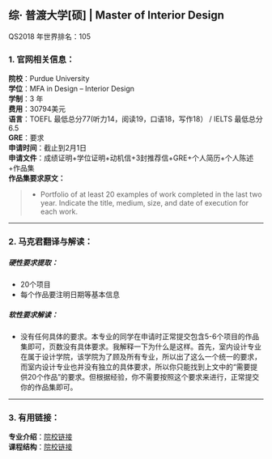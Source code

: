 ## 综· 普渡大学[硕] | Master of Interior Design

QS2018 年世界排名：105 

### 1. 官网相关信息：

**院校**：Purdue University  
**学位**：MFA in Design – Interior Design  
**学制**：3 年  
**费用**：30794美元  
**语言**：TOEFL 最低总分77(听力14，阅读19，口语18，写作18） / IELTS 最低总分6.5  
**GRE**：要求    
**申请时间**：截止到2月1日  
**申请文件**：成绩证明+学位证明+动机信+3封推荐信+GRE+个人简历+个人陈述+作品集  
**作品集要求原文：**   

> - Portfolio of at least 20 examples of work completed in the last two year. Indicate the title, medium, size, and date of execution for each work.


---


### 2. 马克君翻译与解读：

##### 硬性要求提取：
- 20个项目
- 每个作品要注明日期等基本信息


##### 软性要求解读：
- 没有任何具体的要求。本专业的同学在申请时正常提交包含5-6个项目的作品集即可，页数没有具体要求。我解释一下为什么是这样。首先，室内设计专业在属于设计学院，该学院为了顾及所有专业，所以出了这么一个统一的要求，而室内设计专业也并没有独立的具体要求，所以你只能找到上文中的“需要提供20个作品”的要求。但根据经验，你不需要按照这个要求来进行，正常提交你的作品集即可。


---


### 3. 有用链接：

**专业介绍**：[院校链接](https://www.cla.purdue.edu/academic/vpa/ad/interior/graduate_program.html)  
**课程结构**：[院校链接](https://www.cla.purdue.edu/academic/vpa/ad/mfa/documents/Fall%202015%20REVISED%20MFA%20EPOS%20INTD.pdf)
